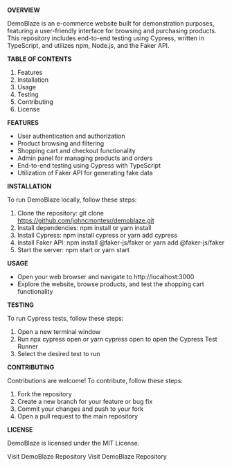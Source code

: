**OVERVIEW**

DemoBlaze is an e-commerce website built for demonstration purposes, featuring a user-friendly interface for browsing and purchasing products. This repository includes end-to-end testing using Cypress, written in TypeScript, and utilizes npm, Node.js, and the Faker API.


**TABLE OF CONTENTS**

1. Features
2. Installation
3. Usage
4. Testing
5. Contributing
6. License


**FEATURES**

- User authentication and authorization
- Product browsing and filtering
- Shopping cart and checkout functionality
- Admin panel for managing products and orders
- End-to-end testing using Cypress with TypeScript
- Utilization of Faker API for generating fake data


**INSTALLATION**

To run DemoBlaze locally, follow these steps:

1. Clone the repository: git clone https://github.com/johncmontesr/demoblaze.git
2. Install dependencies: npm install or yarn install
3. Install Cypress: npm install cypress or yarn add cypress
4. Install Faker API: npm install @faker-js/faker or yarn add @faker-js/faker
5. Start the server: npm start or yarn start


**USAGE**

- Open your web browser and navigate to http://localhost:3000
- Explore the website, browse products, and test the shopping cart functionality


**TESTING**

To run Cypress tests, follow these steps:

1. Open a new terminal window
2. Run npx cypress open or yarn cypress open to open the Cypress Test Runner
3. Select the desired test to run


**CONTRIBUTING**

Contributions are welcome! To contribute, follow these steps:

1. Fork the repository
2. Create a new branch for your feature or bug fix
3. Commit your changes and push to your fork
4. Open a pull request to the main repository


**LICENSE**

DemoBlaze is licensed under the MIT License.

Visit DemoBlaze Repository Visit DemoBlaze Repository
